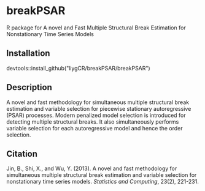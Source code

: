 # breakPSAR
R package for A novel and Fast Multiple Structural Break Estimation for Nonstationary Time Series Models

## Installation
devtools::install_github("liygCR/breakPSAR/breakPSAR")

## Description
A novel and fast methodology for simultaneous multiple structural break
estimation and variable selection for piecewise stationary autoregressive (PSAR)
processes. Modern penalized model selection is introduced for detecting multiple 
structural breaks. It also simultaneously performs variable selection for each 
autoregressive model and hence the order selection.

## Citation
Jin, B., Shi, X., and Wu, Y. (2013). A novel and fast methodology for
 simultaneous multiple structural break estimation and variable selection for
 nonstationary time series models. *Statistics and Computing*, 23(2), 221-231.
 

